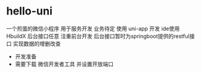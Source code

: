 # hello-uni
一个煎蛋的微信小程序
用于服务开发
业务待定
使用 uni-app 开发
ide使用HbuildX
后台接口任意 注重前台开发 后台接口暂时为springboot提供的restful接口
实现数据的增删改查

- 开发准备
- 需要下载 微信开发者工具 并设置开放端口
